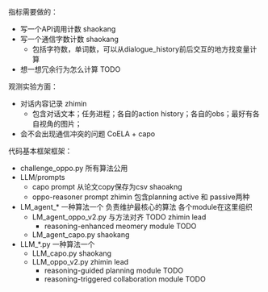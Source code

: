 指标需要做的：
- 写一个API调用计数 shaokang
- 写一个通信字数计数 shaokang
    - 包括字符数，单词数，可以从dialogue_history前后交互的地方找变量计算 
- 想一想冗余行为怎么计算 TODO


观测实验方面：
- 对话内容记录 zhimin
    - 包含对话文本；任务进程；各自的action history；各自的obs；最好有各自视角的图片；
- 会不会出现通信冲突的问题 CoELA + capo


代码基本框架框架：
- challenge_oppo.py 所有算法公用
- LLM/prompts
    - capo prompt 从论文copy保存为csv shaoakng
    - oppo-reasoner prompt zhimin 包含planning active 和 passive两种
- LM_agent_* 一种算法一个 负责维护最核心的算法 各个module在这里组织
    - LM_agent_oppo_v2.py 与方法对齐 TODO zhimin lead
        - reasoning-enhanced meomery module TODO
    - LM_agent_capo.py shaokang
- LLM_*.py 一种算法一个
    - LLM_capo.py shaokang
    - LLM_oppo_v2.py zhimin lead
        - reasoning-guided planning module TODO
        - reasoning-triggered collaboration module TODO
